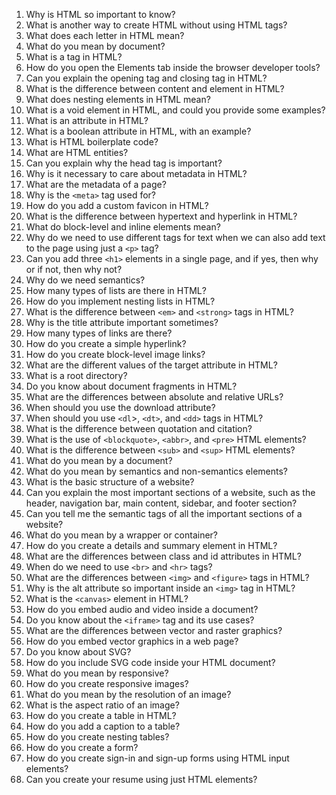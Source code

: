 1. Why is HTML so important to know?
1. What is another way to create HTML without using HTML tags?
1. What does each letter in HTML mean?
1. What do you mean by document?
1. What is a tag in HTML?
1. How do you open the Elements tab inside the browser developer tools?
1. Can you explain the opening tag and closing tag in HTML?
1. What is the difference between content and element in HTML?
1. What does nesting elements in HTML mean?
1. What is a void element in HTML, and could you provide some examples?
1. What is an attribute in HTML?
1. What is a boolean attribute in HTML, with an example?
1. What is HTML boilerplate code?
1. What are HTML entities?
1. Can you explain why the head tag is important?
1. Why is it necessary to care about metadata in HTML?
1. What are the metadata of a page?
1. Why is the `<meta>` tag used for?
1. How do you add a custom favicon in HTML?
1. What is the difference between hypertext and hyperlink in HTML?
1. What do block-level and inline elements mean?
1. Why do we need to use different tags for text when we can also add text to the page using just a `<p>` tag?
1. Can you add three `<h1>` elements in a single page, and if yes, then why or if not, then why not?
1. Why do we need semantics?
1. How many types of lists are there in HTML?
1. How do you implement nesting lists in HTML?
1. What is the difference between `<em>` and `<strong>` tags in HTML?
1. Why is the title attribute important sometimes?
1. How many types of links are there?
1. How do you create a simple hyperlink?
1. How do you create block-level image links?
1. What are the different values of the target attribute in HTML?
1. What is a root directory?
1. Do you know about document fragments in HTML?
1. What are the differences between absolute and relative URLs?
1. When should you use the download attribute?
1. When should you use `<dl`>, `<dt>`, and `<dd>` tags in HTML?
1. What is the difference between quotation and citation?
1. What is the use of `<blockquote>`, `<abbr>`, and `<pre>` HTML elements?
1. What is the difference between `<sub>` and `<sup>` HTML elements?
1. What do you mean by a document?
1. What do you mean by semantics and non-semantics elements?
1. What is the basic structure of a website?
1. Can you explain the most important sections of a website, such as the header, navigation bar, main content, sidebar, and footer section?
1. Can you tell me the semantic tags of all the important sections of a website?
1. What do you mean by a wrapper or container?
1. How do you create a details and summary element in HTML?
1. What are the differences between class and id attributes in HTML?
1. When do we need to use `<br>` and `<hr>` tags?
1. What are the differences between `<img>` and `<figure>` tags in HTML?
1. Why is the alt attribute so important inside an `<img>` tag in HTML?
1. What is the `<canvas>` element in HTML?
1. How do you embed audio and video inside a document?
1. Do you know about the `<iframe>` tag and its use cases?
1. What are the differences between vector and raster graphics?
1. How do you embed vector graphics in a web page?
1. Do you know about SVG?
1. How do you include SVG code inside your HTML document?
1. What do you mean by responsive?
1. How do you create responsive images?
1. What do you mean by the resolution of an image?
1. What is the aspect ratio of an image?
1. How do you create a table in HTML?
1. How do you add a caption to a table?
1. How do you create nesting tables?
1. How do you create a form?
1. How do you create sign-in and sign-up forms using HTML input elements?
1. Can you create your resume using just HTML elements?
